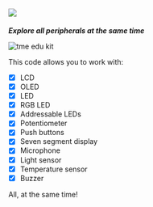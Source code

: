 # ![](https://place-hold.it/350x39/FFFFFF/8E820C/D005D0&text=TME-EDU-ARD-2-DEMO&bold&fontsize=23)
***Explore all peripherals at the same time***

![tme edu kit](https://user-images.githubusercontent.com/37689522/53485367-53f36700-3a86-11e9-861b-07ac6696acbe.gif)

This code allows you to work with:
- [x] LCD
- [x] OLED
- [x] LED
- [x] RGB LED
- [x] Addressable LEDs
- [x] Potentiometer
- [x] Push buttons
- [x] Seven segment display
- [x] Microphone
- [x] Light sensor
- [x] Temperature sensor
- [x] Buzzer

All, at the same time!
